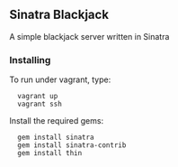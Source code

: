 ## Sinatra Blackjack
A simple blackjack server written in Sinatra

### Installing
To run under vagrant, type:
```
  vagrant up
  vagrant ssh
```

Install the required gems:
```
  gem install sinatra
  gem install sinatra-contrib
  gem install thin
```